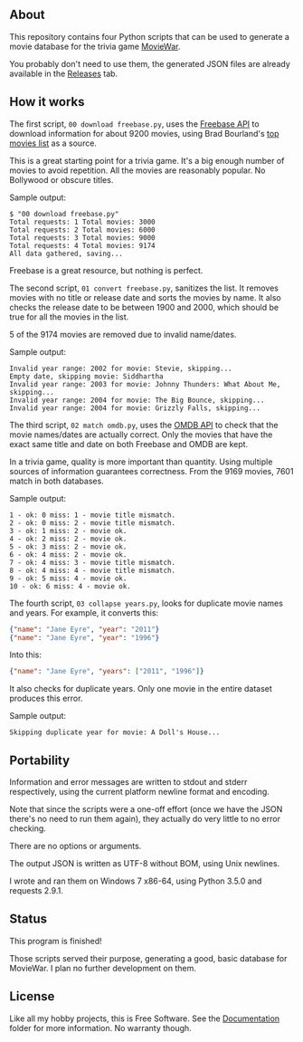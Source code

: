 
## About

This repository contains four Python scripts that can be used to
generate a movie database for the trivia game [MovieWar][].

You probably don't need to use them, the generated JSON files are
already available in the [Releases][] tab.

[MovieWar]: https://github.com/Beluki/MovieWar
[Releases]: https://github.com/Beluki/MovieWarDBGen/releases

## How it works

The first script, `00 download freebase.py`, uses the [Freebase API][]
to download information for about 9200 movies, using Brad Bourland's
[top movies list][] as a source.

[Freebase API]: https://developers.google.com/freebase/
[top movies list]: http://www.nytimes.com/2010/04/18/movies/18bourland.html?_r=0

This is a great starting point for a trivia game. It's a big enough
number of movies to avoid repetition. All the movies are reasonably
popular. No Bollywood or obscure titles.

Sample output:

```text
$ "00 download freebase.py"
Total requests: 1 Total movies: 3000
Total requests: 2 Total movies: 6000
Total requests: 3 Total movies: 9000
Total requests: 4 Total movies: 9174
All data gathered, saving...
```

Freebase is a great resource, but nothing is perfect.

The second script, `01 convert freebase.py`, sanitizes the list.
It removes movies with no title or release date and sorts the movies by name.
It also checks the release date to be between 1900 and 2000, which should be
true for all the movies in the list.

5 of the 9174 movies are removed due to invalid name/dates.

Sample output:

```text
Invalid year range: 2002 for movie: Stevie, skipping...
Empty date, skipping movie: Siddhartha
Invalid year range: 2003 for movie: Johnny Thunders: What About Me, skipping...
Invalid year range: 2004 for movie: The Big Bounce, skipping...
Invalid year range: 2004 for movie: Grizzly Falls, skipping...
```

The third script, `02 match omdb.py`, uses the [OMDB API][] to check
that the movie names/dates are actually correct. Only the movies that have the
exact same title and date on both Freebase and OMDB are kept.

[OMDB API]: http://www.omdbapi.com

In a trivia game, quality is more important than quantity.
Using multiple sources of information guarantees correctness.
From the 9169 movies, 7601 match in both databases.

Sample output:

```text
1 - ok: 0 miss: 1 - movie title mismatch.
2 - ok: 0 miss: 2 - movie title mismatch.
3 - ok: 1 miss: 2 - movie ok.
4 - ok: 2 miss: 2 - movie ok.
5 - ok: 3 miss: 2 - movie ok.
6 - ok: 4 miss: 2 - movie ok.
7 - ok: 4 miss: 3 - movie title mismatch.
8 - ok: 4 miss: 4 - movie title mismatch.
9 - ok: 5 miss: 4 - movie ok.
10 - ok: 6 miss: 4 - movie ok.
```

The fourth script, `03 collapse years.py`, looks for duplicate movie names
and years. For example, it converts this:

```json
{"name": "Jane Eyre", "year": "2011"}
{"name": "Jane Eyre", "year": "1996"}
```

Into this:

```json
{"name": "Jane Eyre", "years": ["2011", "1996"]}
```

It also checks for duplicate years.
Only one movie in the entire dataset produces this error.

Sample output:

```text
Skipping duplicate year for movie: A Doll's House...
```

## Portability

Information and error messages are written to stdout and stderr
respectively, using the current platform newline format and encoding.

Note that since the scripts were a one-off effort (once we have the JSON
there's no need to run them again), they actually do very little to no
error checking.

There are no options or arguments.

The output JSON is written as UTF-8 without BOM, using Unix newlines.

I wrote and ran them on Windows 7 x86-64, using Python 3.5.0 and
requests 2.9.1.

## Status

This program is finished!

Those scripts served their purpose, generating a good, basic database
for MovieWar. I plan no further development on them.

## License

Like all my hobby projects, this is Free Software. See the [Documentation][]
folder for more information. No warranty though.

[Documentation]: Documentation

